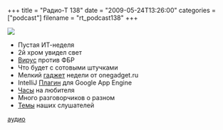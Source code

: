 +++
title = "Радио-Т 138"
date = "2009-05-24T13:26:00"
categories = ["podcast"]
filename = "rt_podcast138"
+++

![](https://radio-t.com/images/radio-t/rt138.jpg)










- Пустая ИТ-неделя
- 2й хром увидел свет
- [Вирус](http://soft.compulenta.ru/428055/) против ФБР
- Что будет с сотовыми штучками
- Мелкий [гаджет](http://onegadget.ru/og/3857) недели от onegadget.ru
- IntelliJ [Плагин](http://maxheapsize.com/2009/05/08/jetbrains-released-a-google-app-engine-plugin-for-intellij/) для Google App Engine
- [Часы](http://www.engadget.com/2009/05/18/phosphor-intros-new-line-of-curved-e-ink-watches/) на любителя
- Много разговорчиков о разном
- [Темы](http://radio-t.com/temi_dlja_vipuskov/temy-dlya-138/) наших слушателей




[аудио](http://cdn.radio-t.com/rt_podcast138.mp3)
<audio src="http://cdn.radio-t.com/rt_podcast138.mp3" preload="none"></audio>
